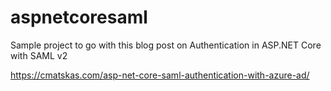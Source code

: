 # aspnetcoresaml

Sample project to go with this blog post on Authentication in ASP.NET Core with SAML v2

https://cmatskas.com/asp-net-core-saml-authentication-with-azure-ad/
